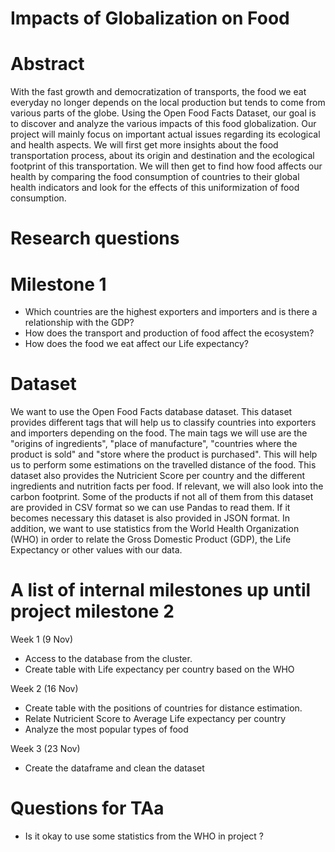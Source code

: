 # Impacts of Globalization on Food 

# Abstract
  With the fast growth and democratization of transports, the food we eat everyday no longer depends on the local production but tends to come from various parts of the globe. Using the Open Food Facts Dataset, our goal is to discover and analyze the various impacts of this food globalization.
  Our project will mainly focus on important actual issues regarding its ecological and health aspects. We will first get more insights about the food transportation process, about its origin and destination and the ecological footprint of this transportation. We will then get to find how food affects our health by comparing the food consumption of countries to their global health indicators and look for the effects of this uniformization of food consumption.

# Research questions
# Milestone 1
- Which countries are the highest exporters and importers and is there a relationship with the GDP?
- How does the transport and production of food affect the ecosystem?
- How does the food we eat affect our Life expectancy? 

# Dataset
  We want to use the Open Food Facts database dataset. This dataset provides different tags that will help us to classify countries into exporters and importers depending on the food. The main tags we will use are the "origins of ingredients", "place of manufacture", "countries where the product is sold" and "store where the product is purchased". This will help us to perform some estimations on the travelled distance of the food. This dataset also provides the Nutricient Score per country and the different ingredients and nutrition facts per food. If relevant, we will also look into the carbon footprint.
  Some of the products if not all of them from this dataset are provided in CSV format so we can use Pandas to read them. If it becomes necessary this dataset is also provided in JSON format.
  In addition, we want to use statistics from the World Health Organization (WHO) in order to relate the Gross Domestic Product (GDP), the Life Expectancy or other values with our data.

# A list of internal milestones up until project milestone 2
Week 1 (9 Nov)

- Access to the database from the cluster.
- Create table with Life expectancy per country based on the WHO

Week 2 (16 Nov)

- Create table with the positions of countries for distance estimation.
- Relate Nutricient Score to Average Life expectancy per country
- Analyze the most popular types of food

Week 3 (23 Nov)

- Create the dataframe and clean the dataset

# Questions for TAa
- Is it okay to use some statistics from the WHO in project ?
